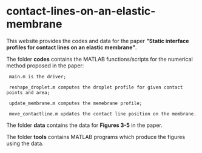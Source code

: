 # contact-lines-on-an-elastic-membrane
This website provides the codes and data for the paper  **"Static interface profiles for contact lines on an elastic membrane"**.

The folder **codes** contains the MATLAB functions/scripts for the numerical method proposed in the paper:

     main.m is the driver;
     
     reshape_droplet.m computes the droplet profile for given contact points and area;
     
     update_membrane.m computes the memebrane profile;
     
     move_contactline.m updates the contact line position on the membrane.

The folder **data** contains the data for **Figures 3-5** in the paper.

The folder **tools** contains MATLAB programs which produce the figures using the data.
